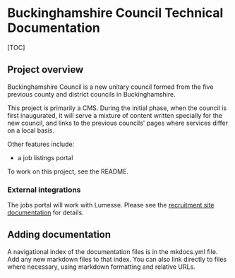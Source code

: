 # Buckinghamshire Council Technical Documentation

[TOC]

## Project overview

Buckinghamshire Council is a new unitary council formed from the five previous county and district councils in Buckinghamshire.

This project is primarily a CMS. During the initial phase, when the council is first inaugurated, it will serve a mixture of content written specially for the new council, and links to the previous councils' pages where services differ on a local basis.

Other features include:

- a job listings portal

To work on this project, see the README.

### External integrations

<!-- List here any external services this project uses. Preferably link to a separate documentation page for each. -->

The jobs portal will work with Lumesse. Please see the [recruitment site documentation](./recruitment_site.md) for details.

## Adding documentation

A navigational index of the documentation files is in the mkdocs.yml file. Add any new markdown files to that index. You can also link directly to files where necessary, using markdown formatting and relative URLs.
